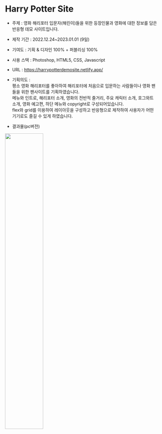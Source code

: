 # Harry Potter Site

* 주제 : 영화 해리포터 입문자(해린이)들을 위한 등장인물과 영화에 대한 정보를 담은 반응형 데모 사이트입니다.
* 제작 기간 : 2022.12.24~2023.01.01 (9일)
* 기여도 : 기획 & 디자인 100% + 퍼블리싱 100%
* 사용 스택 : Photoshop, HTML5, CSS, Javascript
* URL : https://harrypotterdemosite.netlify.app/
* 기획의도 :<br>
 평소 영화 해리포터를 좋아하여 해리포터에 처음으로 입문하는 사람들이나 영화 팬들을 위한 팬사이트를 기획하였습니다.<br>
 메뉴와 인트로, 해리포터 소개, 영화의 전반적 줄거리, 주요 캐릭터 소개, 호그와트 소개, 영화 예고편, 하단 메뉴와 copyright로 구성되어있습니다.<br>
 flex와 grid를 이용하여 레이아웃을 구성하고 반응형으로 제작하여 사용자가 어떤 기기로도 즐길 수 있게 하였습니다.
            
* 결과물(pc버전)
 <img width="50%" src="https://user-images.githubusercontent.com/87598334/211575377-54822b64-5d63-46ac-a80e-468ecce42372.mp4"/>

